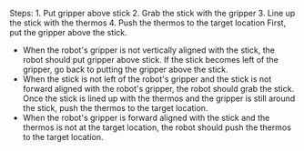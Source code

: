 

Steps:  1. Put gripper above stick  2. Grab the stick with the gripper  3. Line up the stick with the thermos  4. Push the thermos to the target location
First, put the gripper above the stick.
- When the robot's gripper is not vertically aligned with the stick, the robot should put gripper above stick.
If the stick becomes left of the gripper, go back to putting the gripper above the stick.
- When the stick is not left of the robot's gripper and the stick is not forward aligned with the robot's gripper, the robot should grab the stick.
Once the stick is lined up with the thermos and the gripper is still around the stick, push the thermos to the target location.
- When the robot's gripper is forward aligned with the stick and the thermos is not at the target location, the robot should push the thermos to the target location.